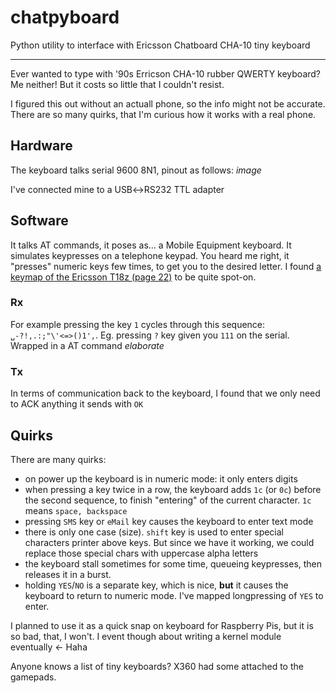 # chatpyboard
Python utility to interface with Ericsson Chatboard CHA-10 tiny keyboard

--- 
Ever wanted to type with '90s Erricson CHA-10 rubber QWERTY keyboard? Me neither! But it costs so little that I couldn't resist.

I figured this out without an actuall phone, so the info might not be accurate. There are so many quirks, that I'm curious how it works with a real phone.

## Hardware
The keyboard talks serial 9600 8N1, pinout as follows:
_image_

I've connected mine to a USB↔RS232 TTL adapter
  
  ## Software
  It talks AT commands, it poses as… a Mobile Equipment keyboard. It simulates keypresses on a telephone keypad.
  You heard me right, it "presses" numeric keys few times, to get you to the desired letter.
  I found [a keymap of the Ericsson T18z (page 22)](https://data2.manualslib.com/pdf2/41/4001/400047-ericsson/t18z.pdf?450a6521678afdc25a1fc91d48d4df46) to be quite spot-on.
  ### Rx
  For example pressing the key `1` cycles through this sequence: `␣-?!,.:;"\'<=>()1',`. Eg. pressing `?` key given you `111` on the serial. Wrapped in a AT command _elaborate_
  ### Tx
  In terms of communication back to the keyboard, I found that we only need to ACK anything it sends with `OK`
  
  ## Quirks
There are many quirks:
- on power up the keyboard is in numeric mode: it only enters digits
- when pressing a key twice in a row, the keyboard adds `1c` (or `0c`) before the second sequence, to finish "entering" of the current character. `1c` means `space, backspace`
- pressing `SMS` key or `eMail` key causes the keyboard to enter text mode
- there is only one case (size). `shift` key is used to enter special characters printer above keys. But since we have it working, we could replace those special chars with uppercase alpha letters
- the keyboard stall sometimes for some time, queueing keypresses, then releases it in a burst.
- holding `YES`/`NO` is a separate key, which is nice, **but** it causes the keyboard to return to numeric mode. I've mapped longpressing of `YES` to enter.

I planned to use it as a quick snap on keyboard for Raspberry Pis, but it is so bad, that, I won't. I event though about writing a kernel module eventually ← Haha

Anyone knows a list of tiny keyboards? X360 had some attached to the gamepads.
